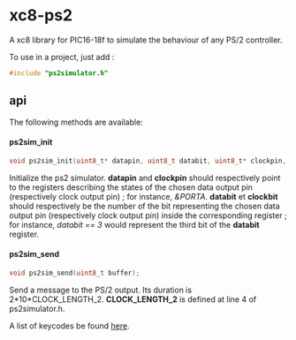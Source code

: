 # xc8-ps2
A xc8 library for PIC16-18f to simulate the behaviour of any PS/2 controller.

To use in a project, just add :
```c
#include "ps2simulator.h"
```

## api

The following methods are available:

#### ps2sim_init
```c
void ps2sim_init(uint8_t* datapin, uint8_t databit, uint8_t* clockpin, uint8_t clockbit);
```
Initialize the ps2 simulator. **datapin** and **clockpin** should respectively point to the registers describing the states of the chosen data output pin (respectively clock output pin) ; for instance, *&PORTA*. **databit** et **clockbit** should respectively be the number of the bit representing the chosen data output pin (respectively clock output pin) inside the corresponding register ; for instance, *databit == 3* would represent the third bit of the **databit** register.

#### ps2sim_send
```c
void ps2sim_send(uint8_t buffer);
```
Send a message to the PS/2 output. Its duration is 2\*10\*CLOCK_LENGTH_2.
**CLOCK_LENGTH_2** is defined at line 4 of ps2simulator.h.

A list of keycodes be found [here](http://www.computer-engineering.org/ps2keyboard/scancodes2.html).
